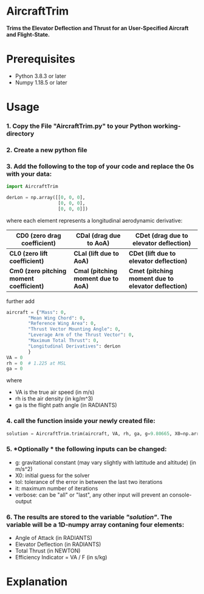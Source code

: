 # AircraftTrim
**Trims the Elevator Deflection and Thrust for an User-Specified Aircraft and Flight-State.**

# Prerequisites
* Python 3.8.3 or later
* Numpy 1.18.5 or later

# Usage

### 1. Copy the File "AircraftTrim.py" to your Python working-directory 

### 2. Create a new python file

### 3. Add the following to the top of your code and replace the 0s with your data:
```python
import AircraftTrim

derLon = np.array([[0, 0, 0],
                   [0, 0, 0],
                   [0, 0, 0]])
```
where each element represents a longitudinal aerodynamic derivative:

CD0 (zero drag coefficient) | CDal (drag due to AoA)  | CDet (drag due to elevator deflection)
------------ | ------------- | -------------
**CL0 (zero lift coefficient)** | **CLal (lift due to AoA)**  | **CDet (lift due to elevator deflection)**
**Cm0 (zero pitching moment coefficient)** | **Cmal (pitching moment due to AoA)**  | **Cmet (pitching moment due to elevator deflection)**

further add
```python
aircraft = {"Mass": 0,
        "Mean Wing Chord": 0,
        "Reference Wing Area": 0,
        "Thrust Vector Mounting Angle": 0,
        "Leverage Arm of the Thrust Vector": 0,
        "Maximum Total Thrust": 0,
        "Longitudinal Derivatives": derLon
        }
VA = 0 
rh = 0  # 1.225 at MSL
ga = 0
```
where
* VA is the true air speed (in m/s)
* rh is the air density (in kg/m^3)
* ga is the flight path angle (in RADIANTS)

### 4. call the function inside your newly created file:
```python
solution = AircraftTrim.trim(aircraft, VA, rh, ga, g=9.80665, X0=np.array([0, 0, 1000]), tol=1e-8, it=16, verbose='last')
```

### 5. *Optionally * the following inputs can be changed:
* g: gravitational constant (may vary slightly with lattitude and altitude) (in m/s^2)
* X0: initial guess for the solver
* tol: tolerance of the error in between the last two iterations
* it: maximum number of iterations
* verbose: can be "all" or "last", any other input will prevent an console-output
### 6. The results are stored to the variable *"solution"*. The variable will be a 1D-numpy array contaning four elements:
* Angle of Attack (in RADIANTS)
* Elevator Deflection (in RADIANTS)
* Total Thrust (in NEWTON)
* Efficiency Indicator = VA / F (in s/kg)

# Explanation
